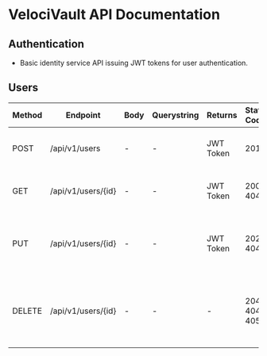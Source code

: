 # VelociVault API Documentation

## Authentication

- Basic identity service API issuing JWT tokens for user authentication.

## Users

| Method | Endpoint               | Body       | Querystring | Returns     | Status Codes  | Notes                                                  |
|--------|------------------------|------------|-------------|-------------|---------------|--------------------------------------------------------|
| POST   | /api/v1/users          | -          | -           | JWT Token   | 201           | Creates a new JWT Token for the user                   |
| GET    | /api/v1/users/{id}     | -          | -           | JWT Token   | 200, 404      | Gets a JWT Token by id                                 |
| PUT    | /api/v1/users/{id}     | -          | -           | JWT Token   | 202, 404      | Updates an existing JWT Token by id                    |
| DELETE | /api/v1/users/{id}     | -          | -           | -           | 204, 404, 405 | Deletes a JWT Token by id, or 405 if not permitted     |
